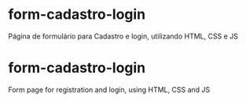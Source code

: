 # form-cadastro-login
Página de formulário para Cadastro e login, utilizando HTML, CSS e JS


# form-cadastro-login
Form page for registration and login, using HTML, CSS and JS
